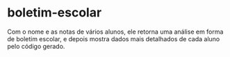 # boletim-escolar
 Com o nome e as notas de vários alunos, ele retorna uma análise em forma de boletim escolar, e depois mostra dados mais detalhados de cada aluno pelo código gerado.
